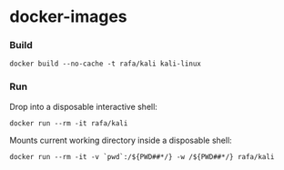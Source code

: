 # docker-images

### Build

```
docker build --no-cache -t rafa/kali kali-linux
```


### Run

Drop into a disposable interactive shell:
```
docker run --rm -it rafa/kali
```


Mounts current working directory inside a disposable shell:
```
docker run --rm -it -v `pwd`:/${PWD##*/} -w /${PWD##*/} rafa/kali
```
